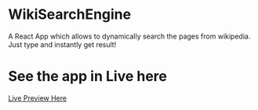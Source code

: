 # WikiSearchEngine

A React App which allows to dynamically search the pages from wikipedia. Just type and instantly get result!

# See the app in Live here
[Live Preview Here](https://festive-albattani-182ac9.netlify.app/)
